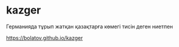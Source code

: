 # kazger
Германияда тұрып жатқан қазақтарға көмегі тисін деген ниетпен

https://bolatov.github.io/kazger